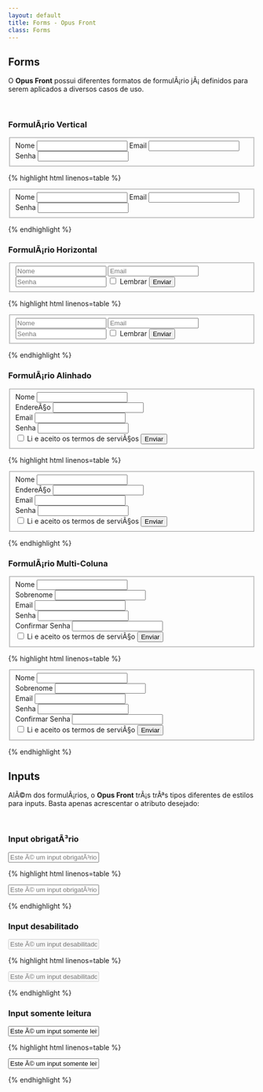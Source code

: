```yaml
---
layout: default
title: Forms - Opus Front
class: Forms
---
```


## Forms

O __Opus Front__ possui diferentes formatos de formulÃ¡rio jÃ¡ definidos para serem aplicados a diversos casos de uso.

<br>

### FormulÃ¡rio Vertical

<form action="#" class="form">
    <fieldset>
        <label for="name">Nome</label>
        <input type="text" id="name">
        <label for="email">Email</label>
        <input type="email" id="email">
        <label for="password">Senha</label>
        <input type="password" id="password">
    </fieldset>
</form>

{% highlight html linenos=table %}
<form action="#" class="form">
    <fieldset>
        <label for="name">Nome</label>
        <input type="text" id="name">
        <label for="email">Email</label>
        <input type="email" id="email">
        <label for="password">Senha</label>
        <input type="password" id="password">
    </fieldset>
</form>
{% endhighlight %}

<br>

### FormulÃ¡rio Horizontal

<form action="#" class="form form--inline">
    <fieldset>
        <input type="text" placeholder="Nome">
        <input type="email" placeholder="Email">
        <input type="password" placeholder="Senha">
        <label for="remember">
            <input type="checkbox" id="remember"> Lembrar
        </label>
        <button type="submit" class="button">Enviar</button>
    </fieldset>
</form>

{% highlight html linenos=table %}
<form action="#" class="form form--inline">
    <fieldset>
        <input type="text" placeholder="Nome">
        <input type="email" placeholder="Email">
        <input type="password" placeholder="Senha">
        <label for="remember">
            <input type="checkbox" id="remember"> Lembrar
        </label>
        <button type="submit" class="button">Enviar</button>
    </fieldset>
</form>
{% endhighlight %}

<br>

### FormulÃ¡rio Alinhado

<form action="#" class="form form--aligned">
    <fieldset>
        <div class="form-group">
            <label for="name">Nome</label>
            <input type="text" id="name">
        </div>
        <div class="form-group">
            <label for="address">EndereÃ§o</label>
            <input type="text" id="adress">
        </div>
        <div class="form-group">
            <label for="email">Email</label>
            <input type="email" id="email">
        </div>
        <div class="form-group">
            <label for="password">Senha</label>
            <input type="password" id="password">
        </div>
        <div class="form-group-buttons">
            <label for="accept-inline">
                <input type="checkbox" id="accept-inline"> Li e aceito os termos de serviÃ§os
            </label>
            <button type="submit" class="button">Enviar</button>
        </div>
    </fieldset>
</form>

{% highlight html linenos=table %}
<form action="#" class="form form--aligned">
    <fieldset>
        <div class="form-group">
            <label for="name">Nome</label>
            <input type="text" id="name">
        </div>
        <div class="form-group">
            <label for="address">EndereÃ§o</label>
            <input type="text" id="adress">
        </div>
        <div class="form-group">
            <label for="email">Email</label>
            <input type="email" id="email">
        </div>
        <div class="form-group">
            <label for="password">Senha</label>
            <input type="password" id="password">
        </div>
        <div class="form-group-buttons">
            <label for="accept">
                <input type="checkbox"> Li e aceito os termos de serviÃ§os
            </label>
            <button type="submit" class="button">Enviar</button>
        </div>
    </fieldset>
</form>
{% endhighlight %}

<br>

### FormulÃ¡rio Multi-Coluna

<form action="#" class="form">
    <fieldset>
        <div class="grid">
            <div class="grid-unit-1-3">
                <label for="name">Nome</label>
                <input type="text" id="name">
            </div>
            <div class="grid-unit-1-3">
                <label for="surname">Sobrenome</label>
                <input type="text" id="surname">
            </div>
            <div class="grid-unit-1-3">
                <label for="email">Email</label>
                <input type="email" id="email">
            </div>
            <div class="grid-unit-1-3">
                <label for="password">Senha</label>
                <input type="password" id="password">
            </div>
            <div class="grid-unit-1-3">
                <label for="confirm-password">Confirmar Senha</label>
                <input type="password" id="confirm-password">
            </div>
            <div class="grid-unit-1-3">
                <label for="accept">
                    <input type="checkbox" id="accept"> Li e aceito os termos de serviÃ§o
                </label>
                <button type="submit" class="button">Enviar</button>
            </div>
        </div>
    </fieldset>
</form>

{% highlight html linenos=table %}
<form action="#" class="form">
    <fieldset>
        <div class="grid">
            <div class="grid-unit-1-3">
                <label for="name">Nome</label>
                <input type="text" id="name">
            </div>
            <div class="grid-unit-1-3">
                <label for="surname">Sobrenome</label>
                <input type="text" id="surname">
            </div>
            <div class="grid-unit-1-3">
                <label for="email">Email</label>
                <input type="email" id="email">
            </div>
            <div class="grid-unit-1-3">
                <label for="password">Senha</label>
                <input type="password" id="password">
            </div>
            <div class="grid-unit-1-3">
                <label for="confirm-password">Confirmar Senha</label>
                <input type="password" id="confirm-password">
            </div>
            <div class="grid-unit-1-3">
                <label for="accept">
                    <input type="checkbox" id="accept"> Li e aceito os termos de serviÃ§o
                </label>
                <button type="submit" class="button">Enviar</button>
            </div>
        </div>
    </fieldset>
</form>
{% endhighlight %}

<br>

## Inputs

AlÃ©m dos formulÃ¡rios, o __Opus Front__ trÃ¡s trÃªs tipos diferentes de estilos para inputs. Basta apenas acrescentar o atributo desejado:

<br>

### Input obrigatÃ³rio

<form action="#" class="form">
    <input type="text" placeholder="Este Ã© um input obrigatÃ³rio" required>
</form>

{% highlight html linenos=table %}
<form action="#" class="form">
    <input type="text" placeholder="Este Ã© um input obrigatÃ³rio" required>
</form>
{% endhighlight %}

<br>

### Input desabilitado

<form action="#" class="form">
    <input type="text" placeholder="Este Ã© um input desabilitado" disabled>
</form>

{% highlight html linenos=table %}
<form action="#" class="form">
    <input type="text" placeholder="Este Ã© um input desabilitado" disabled>
</form>
{% endhighlight %}

<br>

### Input somente leitura

<form action="#" class="form">
    <input type="text" value="Este Ã© um input somente leitura" readonly>
</form>

{% highlight html linenos=table %}
<form action="#" class="form">
    <input type="text" value="Este Ã© um input somente leitura" readonly>
</form>
{% endhighlight %}

